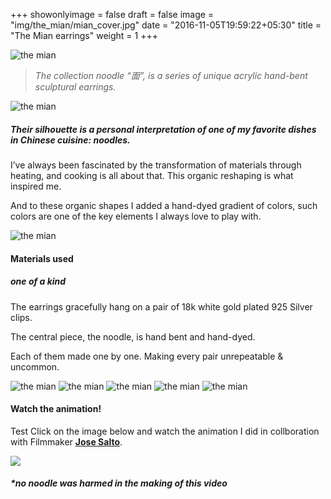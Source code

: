 +++
showonlyimage = false
draft = false
image = "img/the_mian/mian_cover.jpg"
date = "2016-11-05T19:59:22+05:30"
title = "The Mian earrings"
weight = 1
+++
<!--more-->

![the mian](/img/the_mian/title_cover.jpg)

>*The collection noodle “面”, is a series of unique acrylic hand-bent sculptural earrings.* 

![the mian](/img/the_mian/illustration.jpg)

##### *Their silhouette is a personal interpretation of one of my favorite dishes in Chinese cuisine: noodles.*

I’ve always been fascinated by the transformation of materials through heating, and cooking is all about that.
This organic reshaping is what inspired me.

And to these organic shapes I added a hand-dyed gradient of colors, such colors are one of the key elements I always love to play with.

![the mian](/img/the_mian/mian.jpg)

#### Materials used
##### *one of a kind*

The earrings gracefully hang on a pair of 18k white gold plated 925 Silver clips.

The central piece, the noodle, is hand bent and hand-dyed. 

Each of them made one by one.
Making every pair unrepeatable & uncommon.

![the mian](/img/the_mian/mian2.jpg)
![the mian](/img/the_mian/mian3.jpg)
![the mian](/img/the_mian/mian6.jpg)
![the mian](/img/the_mian/mian4.jpg)
![the mian](/img/the_mian/mian5.jpg)

#### Watch the animation!
Test
Click on the image below and watch the animation I did in collboration with Filmmaker [**Jose Salto**](https://vimeo.com/josesalto).

[![](/img/the_mian/video-link2.jpg)](https://www.vimeo.com/675370573)

##### **no noodle was harmed in the making of this video*